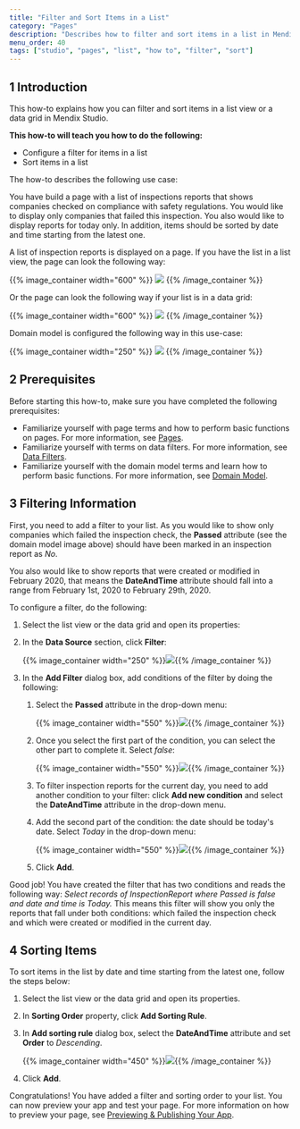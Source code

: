 ```yaml
---
title: "Filter and Sort Items in a List"
category: "Pages"
description: "Describes how to filter and sort items in a list in Mendix Studio."
menu_order: 40
tags: ["studio", "pages", "list", "how to", "filter", "sort"]
---
```


## 1 Introduction 

This how-to explains how you can filter and sort items in a list view or a data grid in Mendix Studio. 

**This how-to will teach you how to do the following:**

* Configure a filter for items in a list
* Sort items in a list

The how-to describes the following use case: 

You have build a page with a list of inspections reports that shows companies checked on compliance with safety regulations. You would like to display only companies that failed this inspection. You also would like to display reports for today only. In addition, items should be sorted by date and time starting from the latest one.  

A list of inspection reports is displayed on a page. If you have the list in a list view, the page can look the following way:

{{% image_container width="600" %}}
![](attachments/pages-how-to-filter-and-sort/list-view-example.png)
{{% /image_container %}}

Or the page can look the following way if your list is in a data grid:

{{% image_container width="600" %}}
![](attachments/pages-how-to-filter-and-sort/page-example-data-grid.png)
{{% /image_container %}}

Domain model is configured the following way in this use-case:

{{% image_container width="250" %}}
![](attachments/pages-how-to-filter-and-sort/domain-model.png)
{{% /image_container %}}

## 2 Prerequisites

Before starting this how-to, make sure you have completed the following prerequisites:

* Familiarize yourself with page terms and how to perform basic functions on pages. For more information, see [Pages](/studio/pages). 
* Familiarize yourself with terms on data filters. For more information, see [Data Filters](/studio/filters).
* Familiarize yourself with the domain model terms and learn how to perform basic functions. For more information, see [Domain Model](/studio/domain-models).

## 3 Filtering Information 

First, you need to add a filter to your list.  As you would like to show only companies which failed the inspection check, the **Passed** attribute (see the domain model image above) should have been marked in an inspection report as *No*. 

You also would like to show reports that were created or modified in February 2020, that means the **DateAndTime** attribute should fall into a range from February 1st, 2020 to February 29th, 2020. 

To configure a filter, do the following:

1. Select the list view or the data grid and open its properties:

2. In the **Data Source** section, click **Filter**:

    {{% image_container width="250" %}}![](attachments/pages-how-to-filter-and-sort/properties-filter.png){{% /image_container %}}

3. In the **Add Filter** dialog box, add conditions of the filter by doing the following:

    1. Select the **Passed** attribute in the drop-down menu:

    	{{% image_container width="550" %}}![](attachments/pages-how-to-filter-and-sort/add-filter-select-attribute.png){{% /image_container %}}

    2. Once you select the first part of the condition, you can select the other part to complete it. Select *false*:

    	{{% image_container width="550" %}}![](attachments/pages-how-to-filter-and-sort/add-filter-condition.png){{% /image_container %}}

    3. To filter inspection reports for the current day, you need to add another condition to your filter: click **Add new condition** and select the **DateAndTime** attribute in the drop-down menu.

    4. Add the second part of the condition: the date should be today's date. Select *Today* in the drop-down menu: 

		{{% image_container width="550" %}}![](attachments/pages-how-to-filter-and-sort/filter-date-and-time.png){{% /image_container %}}

    5. Click **Add**.

Good job! You have created the filter that has two conditions and reads the following way: *Select records of InspectionReport where Passed is false and date and time is Today.* This means this filter will show you only the reports that fall under both conditions: which failed the inspection check and which were created or modified in the current day. 

## 4 Sorting Items  

To sort items in the list by date and time starting from the latest one, follow the steps below:

1. Select the list view or the data grid and open its properties.

2. In **Sorting Order** property, click **Add Sorting Rule**.

3. In **Add sorting rule** dialog box, select the **DateAndTime** attribute and set **Order** to *Descending*.

	{{% image_container width="450" %}}![](attachments/pages-how-to-filter-and-sort/add-sorting-rule.png){{% /image_container %}}

4. Click **Add**.

Congratulations! You have added a filter and sorting order to your list. You can now preview your app and test your page. For more information on how to preview your page, see [Previewing & Publishing Your App](/studio/publishing-app).